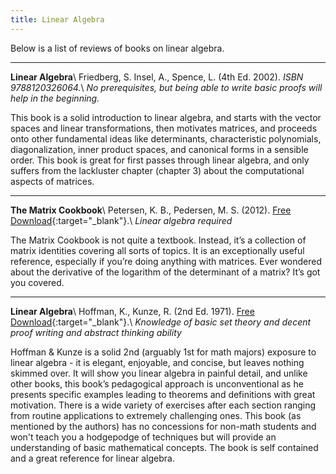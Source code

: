 ```yaml
---
title: Linear Algebra
---
```


Below is a list of reviews of books on linear algebra.

---
**Linear Algebra**\\
Friedberg, S. Insel, A., Spence, L. (4th Ed. 2002). *ISBN 9788120326064.*\\
*No prerequisites, but being able to write basic proofs will help in the beginning.*

This book is a solid introduction to linear algebra, and starts with the vector spaces and linear transformations, then motivates matrices, and proceeds onto other fundamental ideas like determinants, characteristic polynomials, diagonalization, inner product spaces, and canonical forms in a sensible order. This book is great for first passes through linear algebra, and only suffers from the lackluster chapter (chapter 3) about the computational aspects of matrices.

---
**The Matrix Cookbook**\\
Petersen, K. B., Pedersen, M. S. (2012). [Free Download](https://www.math.uwaterloo.ca/~hwolkowi/matrixcookbook.pdf){:target="_blank"}.\\
*Linear algebra required*

The Matrix Cookbook is not quite a textbook. Instead, it’s a collection of matrix identities covering all sorts of topics. It is an exceptionally useful reference, especially if you’re doing anything with matrices. Ever wondered about the derivative of the logarithm of the determinant of a matrix? It’s got you covered. 

---
**Linear Algebra**\\
Hoffman, K., Kunze, R. (2nd Ed. 1971). [Free Download](https://www.math.pku.edu.cn/teachers/anjp/textbook.pdf){:target="_blank"}.\\
*Knowledge of basic set theory and decent proof writing and abstract thinking ability*

Hoffman & Kunze is a solid 2nd (arguably 1st for math majors) exposure to linear algebra - it is elegant, enjoyable, and concise, but leaves nothing skimmed over. It will show you linear algebra in painful detail, and unlike other books, this book’s pedagogical approach is unconventional as he presents specific examples leading to theorems and definitions with great motivation. There is a wide variety of exercises after each section ranging from routine applications to extremely challenging ones. This book (as mentioned by the authors) has no concessions for non-math students and won't teach you a hodgepodge of techniques but will provide an understanding of basic mathematical concepts. The book is self contained and a great reference for linear algebra.